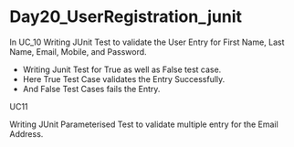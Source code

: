 # Day20_UserRegistration_junit
In UC_10
Writing JUnit Test to validate the User Entry for First Name, Last Name, Email, Mobile, and Password.
- Writing Junit Test for True as well as False test case.
- Here True Test Case validates the Entry Successfully.
- And False Test Cases fails the Entry.

UC11

Writing JUnit Parameterised Test to validate multiple entry for the Email Address.
